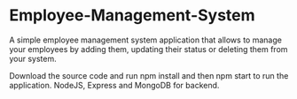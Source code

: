 # Employee-Management-System

A simple employee management system application that allows to manage your employees by adding them, updating their status or deleting them from your system.

Download the source code and run npm install and then npm start to run the application.
NodeJS, Express and MongoDB for backend.
